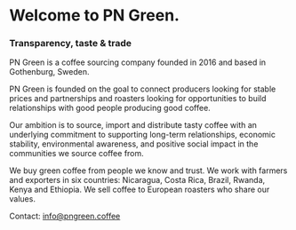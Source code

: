 # Welcome to PN Green. 
### Transparency, taste & trade

PN Green is a coffee sourcing company founded in 2016 and based in Gothenburg, Sweden. 

PN Green is founded on the goal to connect producers looking for stable prices and partnerships and roasters looking for opportunities to build relationships with good people producing good coffee.

Our ambition is to source, import and distribute tasty coffee with an underlying commitment to supporting long-term relationships, economic stability, environmental awareness, and positive social impact in the communities we source coffee from.

We buy green coffee from people we know and trust. We work with farmers and exporters in six countries: 
Nicaragua, Costa Rica, Brazil, Rwanda, Kenya and Ethiopia. We sell coffee to European roasters who share our values. 


Contact: 
info@pngreen.coffee
